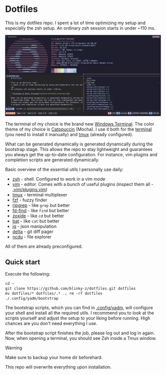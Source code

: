 # Dotfiles

This is my dotfiles repo.
I spent a lot of time optimizing my setup and especially the zsh setup.
An ordinary zsh session starts in under ~110 ms.

![Terminal & Shell Preview](assets/terminal-preview.png)

The terminal of my choice is the brand new [Windows Terminal](https://github.com/microsoft/terminal). The color theme of my choice is [Catppuccin](https://github.com/catppuccin) (Mocha). I use it both for the [terminal](https://github.com/catppuccin/windows-terminal) (you need to install it manually) and [tmux](https://github.com/catppuccin/tmux) (already configured).

What can be generated dynamically is generated dynamically during the bootstrap stage. This allows the repo to stay lightweight and guarantees you always get the up-to-date configuration. For instance, vim plugins and completion scripts are generated dynamically.

Basic overview of the essential utils I personally use daily:
- [zsh](https://www.zsh.org/) - shell. Configured to work in a vim mode
- [vim](https://www.vim.org/) - editor. Comes with a bunch of useful plugins (inspect them all - [.vim/plugins.vim](../.vim/plugins.vim))
- [tmux](https://github.com/tmux/tmux) - terminal multiplexer
- [fzf](https://github.com/junegunn/fzf) - fuzzy finder
- [ripgrep](https://github.com/BurntSushi/ripgrep) - like `grep` but better
- [fd-find](https://github.com/sharkdp/fd) - like `find` but better
- [zoxide](https://github.com/ajeetdsouza/zoxide) - like `cd` but better
- [bat](https://github.com/sharkdp/bat) - like `cat` but better
- [jq](https://github.com/jqlang/jq) - json manipulation
- [delta](https://github.com/dandavison/delta) - git diff pager
- [ncdu](https://dev.yorhel.nl/ncdu) - file explorer

All of them are already preconfigured.

## Quick start

Execute the following:
```shell
cd ~
git clone https://github.com/blinky-z/dotfiles.git dotfiles
mv dotfiles/* dotfiles/.* .; rm -rf dotfiles
./.config/yadm/bootstrap
```

The bootstrap scripts, which you can find in [.config/yadm](../.config/yadm), will configure your shell and install all the required utils.
I recommend you to look at the scripts yourself and adjust the setup to your liking before running. High chances are you don't need everything I use.

After the bootstrap script finishes the job, please log out and log in again. Now, when opening a terminal, you should see Zsh inside a Tmux window.

> [!WARNING]
> Make sure to backup your home dir beforehard.
> 
> This repo will overwrite everything upon installation.


